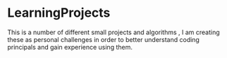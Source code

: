 # LearningProjects
This is a number of different small projects and algorithms , I am creating these as personal challenges in order to better understand coding principals and gain experience using them.
